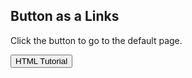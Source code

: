<!DOCTYPE html>
<html>
<head>
	<title>Game</title>
</head>
<body>

<h2>Button as a Links</h2>

<p>Click the button to go to the default page.</p>

<button onclick="document.location='default.asp'">HTML Tutorial</button>

</body>
</html>
</html>